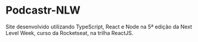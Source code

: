 # Podcastr-NLW
Site desenvolvido utilizando TypeScript, React e Node na 5ª edição da Next Level Week, curso da Rocketseat, na trilha ReactJS.
